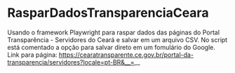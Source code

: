 # RasparDadosTransparenciaCeara
Usando o framework Playwright para raspar dados das páginas do Portal Transparência - Servidores do Ceará e salvar em um arquivo CSV.
No script está comentado a opção para salvar direto em um fomulário do Google.  
Link para página: https://cearatransparente.ce.gov.br/portal-da-transparencia/servidores?locale=pt-BR&__=__
